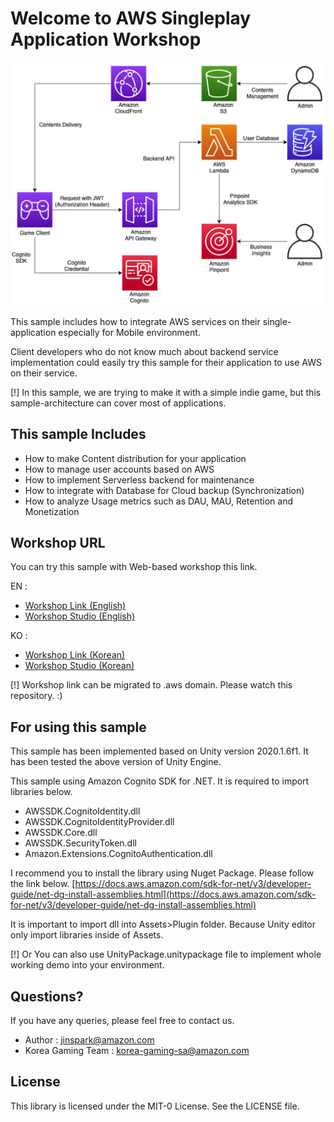 # Welcome to AWS Singleplay Application Workshop

![Architecture](./architecture.png)

This sample includes how to integrate AWS services on their single-application especially for Mobile environment.

Client developers who do not know much about backend service implementation could easily try this sample for their application to use AWS on their service.

[!] In this sample, we are trying to make it with a simple indie game, but this sample-architecture can cover most of applications.

## This sample Includes

- How to make Content distribution for your application
- How to manage user accounts based on AWS
- How to implement Serverless backend for maintenance
- How to integrate with Database for Cloud backup (Synchronization)
- How to analyze Usage metrics such as DAU, MAU, Retention and Monetization

## Workshop URL

You can try this sample with Web-based workshop this link. 

EN : 
- [Workshop Link (English)](http://jinspark-game-starter-workshop.s3-website-us-east-1.amazonaws.com/en/)
- [Workshop Studio (English)](https://catalog.us-east-1.prod.workshops.aws/v2/workshops/73584592-51c4-43b3-9c25-53b1a8dcdbba/en-US/)

KO : 
- [Workshop Link (Korean)](http://jinspark-game-starter-workshop.s3-website-us-east-1.amazonaws.com/ko/)
- [Workshop Studio (Korean)](https://catalog.us-east-1.prod.workshops.aws/v2/workshops/73584592-51c4-43b3-9c25-53b1a8dcdbba/ko-KR)

[!] Workshop link can be migrated to .aws domain. Please watch this repository. :) 

## For using this sample

This sample has been implemented based on Unity version 2020.1.6f1.
It has been tested the above version of Unity Engine.

This sample using Amazon Cognito SDK for .NET.
It is required to import libraries below.

- AWSSDK.CognitoIdentity.dll
- AWSSDK.CognitoIdentityProvider.dll
- AWSSDK.Core.dll
- AWSSDK.SecurityToken.dll
- Amazon.Extensions.CognitoAuthentication.dll

I recommend you to install the library using Nuget Package. Please follow the link below.
[https://docs.aws.amazon.com/sdk-for-net/v3/developer-guide/net-dg-install-assemblies.html](https://docs.aws.amazon.com/sdk-for-net/v3/developer-guide/net-dg-install-assemblies.html)

It is important to import dll into Assets>Plugin folder. Because Unity editor only import libraries inside of Assets.

[!] Or You can also use UnityPackage.unitypackage file to implement whole working demo into your environment.

## Questions?

If you have any queries, please feel free to contact us.

- Author : jinspark@amazon.com
- Korea Gaming Team : korea-gaming-sa@amazon.com

## License

This library is licensed under the MIT-0 License. See the LICENSE file.
